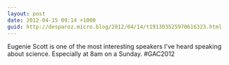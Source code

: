 ```yaml
---
layout: post
date: 2012-04-15 09:14 +1000
guid: http://desparoz.micro.blog/2012/04/14/t191303525970616323.html
---
```

Eugenie Scott is one of the most interesting speakers I've heard speaking about science. Especially at 8am on a Sunday. #GAC2012

